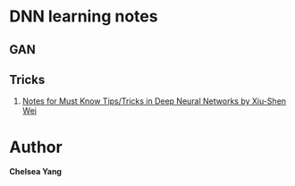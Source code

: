 # DNN learning notes

## GAN

## Tricks

1. [Notes for Must Know Tips/Tricks in Deep Neural Networks by Xiu-Shen Wei](https://github.com/yangyuchelsea/DNN-learning-note/blob/master/Tricks/readme.md)





# Author 

**Chelsea Yang**
